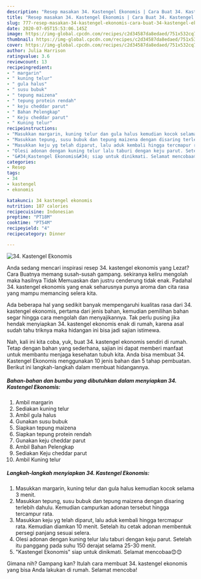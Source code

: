 ```yaml
---
description: "Resep masakan 34. Kastengel Ekonomis | Cara Buat 34. Kastengel Ekonomis Yang Mudah Dan Praktis"
title: "Resep masakan 34. Kastengel Ekonomis | Cara Buat 34. Kastengel Ekonomis Yang Mudah Dan Praktis"
slug: 777-resep-masakan-34-kastengel-ekonomis-cara-buat-34-kastengel-ekonomis-yang-mudah-dan-praktis
date: 2020-07-05T15:53:06.145Z
image: https://img-global.cpcdn.com/recipes/c2d34587da8edaed/751x532cq70/34-kastengel-ekonomis-foto-resep-utama.jpg
thumbnail: https://img-global.cpcdn.com/recipes/c2d34587da8edaed/751x532cq70/34-kastengel-ekonomis-foto-resep-utama.jpg
cover: https://img-global.cpcdn.com/recipes/c2d34587da8edaed/751x532cq70/34-kastengel-ekonomis-foto-resep-utama.jpg
author: Julia Harrison
ratingvalue: 3.6
reviewcount: 13
recipeingredient:
- " margarin"
- " kuning telur"
- " gula halus"
- " susu bubuk"
- " tepung maizena"
- " tepung protein rendah"
- " keju cheddar parut"
- " Bahan Pelengkap"
- " Keju cheddar parut"
- " Kuning telur"
recipeinstructions:
- "Masukkan margarin, kuning telur dan gula halus kemudian kocok selama 3 menit."
- "Masukkan tepung, susu bubuk dan tepung maizena dengan disaring terlebih dahulu. Kemudian campurkan adonan tersebut hingga tercampur rata."
- "Masukkan keju yg telah diparut, lalu aduk kembali hingga tercmapur rata. Kemudian diamkan 10 menit. Setelah itu cetak adonan membentuk persegi panjang sesuai selera."
- "Olesi adonan dengan kuning telur lalu taburi dengan keju parut. Setelah itu panggang pada suhu 150 derajat selama 25-30 menit."
- "&#34;Kastengel Ekonomis&#34; siap untuk dinikmati. Selamat mencobaa😊😊"
categories:
- Resep
tags:
- 34
- kastengel
- ekonomis

katakunci: 34 kastengel ekonomis 
nutrition: 187 calories
recipecuisine: Indonesian
preptime: "PT18M"
cooktime: "PT54M"
recipeyield: "4"
recipecategory: Dinner

---
```



![34. Kastengel Ekonomis](https://img-global.cpcdn.com/recipes/c2d34587da8edaed/751x532cq70/34-kastengel-ekonomis-foto-resep-utama.jpg)

Anda sedang mencari inspirasi resep 34. kastengel ekonomis yang Lezat? Cara Buatnya memang susah-susah gampang. sekiranya keliru mengolah maka hasilnya Tidak Memuaskan dan justru cenderung tidak enak. Padahal 34. kastengel ekonomis yang enak seharusnya punya aroma dan cita rasa yang mampu memancing selera kita.



Ada beberapa hal yang sedikit banyak mempengaruhi kualitas rasa dari 34. kastengel ekonomis, pertama dari jenis bahan, kemudian pemilihan bahan segar hingga cara mengolah dan menyajikannya. Tak perlu pusing jika hendak menyiapkan 34. kastengel ekonomis enak di rumah, karena asal sudah tahu triknya maka hidangan ini bisa jadi sajian istimewa.


Nah, kali ini kita coba, yuk, buat 34. kastengel ekonomis sendiri di rumah. Tetap dengan bahan yang sederhana, sajian ini dapat memberi manfaat untuk membantu menjaga kesehatan tubuh kita. Anda bisa membuat 34. Kastengel Ekonomis menggunakan 10 jenis bahan dan 5 tahap pembuatan. Berikut ini langkah-langkah dalam membuat hidangannya.

<!--inarticleads1-->

##### Bahan-bahan dan bumbu yang dibutuhkan dalam menyiapkan 34. Kastengel Ekonomis:

1. Ambil  margarin
1. Sediakan  kuning telur
1. Ambil  gula halus
1. Gunakan  susu bubuk
1. Siapkan  tepung maizena
1. Siapkan  tepung protein rendah
1. Gunakan  keju cheddar parut
1. Ambil  Bahan Pelengkap
1. Sediakan  Keju cheddar parut
1. Ambil  Kuning telur




<!--inarticleads2-->

##### Langkah-langkah menyiapkan 34. Kastengel Ekonomis:

1. Masukkan margarin, kuning telur dan gula halus kemudian kocok selama 3 menit.
1. Masukkan tepung, susu bubuk dan tepung maizena dengan disaring terlebih dahulu. Kemudian campurkan adonan tersebut hingga tercampur rata.
1. Masukkan keju yg telah diparut, lalu aduk kembali hingga tercmapur rata. Kemudian diamkan 10 menit. Setelah itu cetak adonan membentuk persegi panjang sesuai selera.
1. Olesi adonan dengan kuning telur lalu taburi dengan keju parut. Setelah itu panggang pada suhu 150 derajat selama 25-30 menit.
1. &#34;Kastengel Ekonomis&#34; siap untuk dinikmati. Selamat mencobaa😊😊




Gimana nih? Gampang kan? Itulah cara membuat 34. kastengel ekonomis yang bisa Anda lakukan di rumah. Selamat mencoba!
